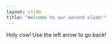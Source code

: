 ```yaml
---
layout: slide
title: "Welcome to our second slide!"
---
```

Holy cow!
Use the left arrow to go back!

